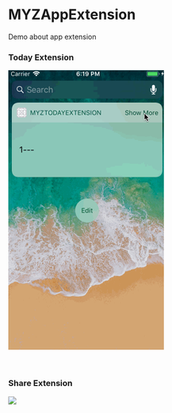 # MYZAppExtension
Demo about app extension

### Today Extension

![](https://github.com/MA806P/MYZAppExtension/blob/master/screenshot/today_extension.gif)


<br>

### Share Extension

![](https://github.com/MA806P/MYZAppExtension/blob/master/screenshot/shre_extension.gif)


